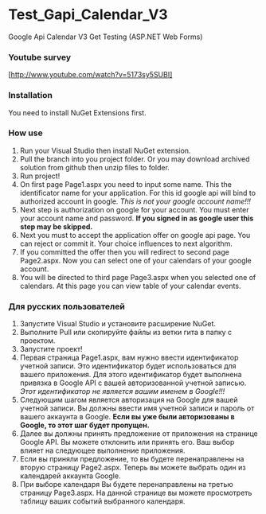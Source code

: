 Test_Gapi_Calendar_V3
=====================

Google Api Calendar V3 Get Testing (ASP.NET Web Forms)

### Youtube survey
[http://www.youtube.com/watch?v=5173sy5SUBI]

### Installation

You need to install NuGet Extensions first.

### How use

1. Run your Visual Studio then install NuGet extension.
2. Pull the branch into you project folder. Or you may download archived solution from github then unzip files to folder.
3. Run project!
4. On first page Page1.aspx you need to input some name. This the identificator name for your application. For this id google api will bind to authorized account in google. *This is not your google account name!!!*
5. Next step is authorization on google for your account. You must enter your account name and password. **If you signed in as google user this step may be skipped.**
6. Next you must to accept the application offer on google api page. You can reject or commit it. Your choice influences to next algorithm.
7. If you committed the offer then you will redirect to second page Page2.aspx. Now you can select one of your calendars of your google account.
8. You will be directed to third page Page3.aspx when you selected one of calendars. At this page you can view table of your calendar events.

### Для русских пользователей

1. Запустите Visual Studio и установите расширение NuGet.
2. Выполните Pull или скопируйте файлы из ветки гита в папку с проектом.
3. Запустите проект!
4. Первая страница Page1.aspx, вам нужно ввести идентификатор учетной записи. Это идентификатор будет использоваться для вашего приложения. Для этого идентификатор будет выполнена привязка в Google API с вашей авторизованной учетной записью. *Этот идентификатор не является вашим именем в Google!!!*
5. Следующим шагом является авторизация на Google для вашей учетной записи. Вы должны ввести имя учетной записи и пароль от вашего аккаунта в Google. **Если вы уже были авторизованы в Google, то этот шаг будет пропущен.**
6. Далее вы должны принять предложение от приложения на странице Google API. Вы можете отклонить или принять его. Ваш выбор влияет на следующее выполнение приложения.
7. Если вы приняли предложение, то вы будете перенаправлены на вторую страницу Page2.aspx. Теперь вы можете выбрать один из календарей аккаунта Google.
8. При выборе календаря Вы будете перенаправлены на третью страницу Page3.aspx. На данной странице вы можете просмотреть таблицу ваших событий выбранного календаря.
